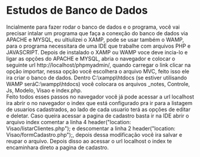 # Estudos de Banco de Dados


  Incialmente para fazer rodar o banco de dados e o programa, você vai precisar intalar um programa que faça a conexção do banco de dados via APACHE e MYSQL, eu ultiulizei o XAMP, pode se usar também o WAMP, para o programa necessitara de uma IDE que trabalhe com arquivos PHP e JAVASCRIPT. Depois de instalado  o XAMP ou WAMP voce deve incia-lo e ligar as opções do APACHE e MYSQL, abria o navegador e colocar o seguinte url http://localhost/phpmyadmin/, quando carregar o link clicar na opção importar, nessa opção você escolhera o arquivo MVC, feito isso ele ira criar o banco de dados. Dentro C:\xampp\htdocs (se estiver utilisando WAMP seráC:\wampp\htdocs) você colocara os arquivos _notes, Controle, Js, Modelo, Visao e index.php.  
  Feito todos esses passos no navegador você já pode acessar a url localhost ira abrir o no navegador  o index que está configurado pra ir para a listagem de usuarios cadastrados, ao lado de cada usuario terá as opções de editar e deletar. Caso queira acessar a pagina de cadastro basta ir na IDE abrir o arquivo index comentar a linha 4 header("location: Visao/listarClientes.php"); e descomentar a linha 2 header("location: Visao/formCadastro.php");, depois dessa modificação você ira salvar e reupar o arquivo. Depois disso ao acessar o url localhost o index te encaminhara direto a pagina de cadastro.
